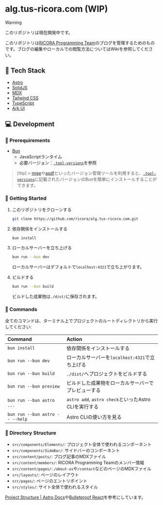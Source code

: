 # alg.tus-ricora.com (WIP)

> [!warning]
> このリポジトリは現在開発中です。

<!-- TODO: Wikiのリンクを張る -->

このリポジトリは[RICORA Programming Team](https://alg.tus-ricora.com/)のブログを管理するためのものです。ブログの編集やローカルでの閲覧方法についてはWikiを参照してください。

## 🤖 Tech Stack

- [Astro](https://astro.build/)
- [SolidJS](https://solidjs.com/)
- [MDX](https://mdxjs.com/)
- [Tailwind CSS](https://tailwindcss.com/)
- [TypeScript](https://www.typescriptlang.org/)
- [Ark UI](https://ark-ui.com/)

## 💻 Development

### 🧰 Prerequirements

- [Bun](https://bun.sh/)
  - JavaScriptランタイム
  - 必要バージョン：[`.tool-versions`](./.tool-versions)を参照

> [!tip] > [mise](https://github.com/jdx/mise)や[asdf](https://asdf-vm.com/)といったバージョン管理ツールを利用すると、[`.tool-versions`](./.tool-versions)に記載されたバージョンのBunを簡単にインストールすることができます。

### 🚀 Getting Started

1. このリポジトリをクローンする

   ```sh
   git clone https://github.com/ricora/alg.tus-ricora.com.git
   ```

2. 依存関係をインストールする

   ```sh
   bun install
   ```

3. ローカルサーバーを立ち上げる

   ```sh
   bun run --bun dev
   ```

   ローカルサーバーはデフォルトで`localhost:4321`で立ち上がります。

4. ビルドする

   ```sh
   bun run --bun build
   ```

   ビルドした成果物は`./dist/`に保存されます。

### 🧞 Commands

全てのコマンドは、ターミナル上でプロジェクトのルートディレクトリから実行してください:

| Command                         | Action                                                |
| :------------------------------ | :---------------------------------------------------- |
| `bun install`                   | 依存関係をインストールする                            |
| `bun run --bun dev`             | ローカルサーバーを`localhost:4321`で立ち上げる        |
| `bun run --bun build`           | `./dist/`へプロジェクトをビルドする                   |
| `bun run --bun preview`         | ビルドした成果物をローカルサーバーでプレビューする    |
| `bun run --bun astro ...`       | `astro add`, `astro check`といったAstro CLIを実行する |
| `bun run --bun astro -- --help` | Astro CLIの使い方を見る                               |

### 📁 Directory Structure

- `src/components/Elements/`: プロジェクト全体で使われるコンポーネント
- `src/components/SideBar/`: サイドバーのコンポーネント
- `src/content/posts/`: ブログ記事のMDXファイル
- `src/content/members/`: RICORA Programming Teamのメンバー情報
- `src/content/pages/`: `/about-us`や`/contact`などのページのMDXファイル
- `src/layouts/`: ページのレイアウト
- `src/pages/`: ページのエントリポイント
- `src/styles/`: サイト全体で使われるスタイル

[Project Structure | Astro Docs](https://docs.astro.build/en/basics/project-structure/)や[Bulletproof React](https://github.com/alan2207/bulletproof-react)を参考にしています。
